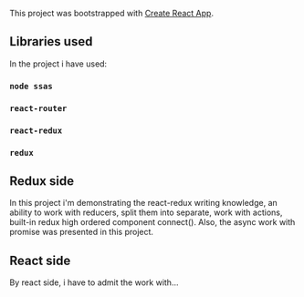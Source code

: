 This project was bootstrapped with [Create React App](https://github.com/facebook/create-react-app).

## Libraries used

In the project i have used:

### `node ssas`
### `react-router`
### `react-redux`
### `redux`

## Redux side

In this project i'm demonstrating the react-redux writing knowledge, an ability to work with reducers, split them into separate, work with actions, built-in redux high ordered component connect(). Also, the async work with promise was presented in this project.

## React side

By react side, i have to admit the work with... 
